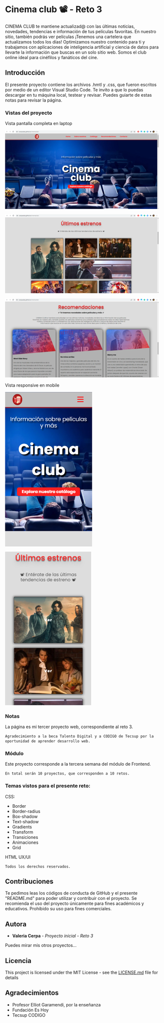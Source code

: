 # Cinema club 📽 - Reto 3 

CINEMA CLUB te mantiene actualizad@ con las últimas noticias, novedades, tendencias e información de tus películas favoritas. En nuestro sitio, también podrás ver películas ¡Tenemos una cartelera que actualizamos todos los días! Optimizamos nuestro contenido para ti y trabajamos con aplicaciones de inteligencia artificial y ciencia de datos para llevarte la información que buscas en un solo sitio web. Somos el club online ideal para cinéfilos y fanáticos del cine.

## Introducción

El presente proyecto contiene los archivos .hmtl y .css, que fueron escritos por medio de un editor Visual Studio Code.
Te invito a que lo puedas descargar en tu máquina local, testear y revisar. Puedes guiarte de estas notas para revisar la página.

### Vistas del proyecto

Vista pantalla completa en laptop

![alt text](https://github.com/vcerpasalas/cinemaclub/blob/7a16b6628fc9ba90217459c80a29ee8f77630d1f/img/vista%20completa.png)

![alt text](https://github.com/vcerpasalas/cinemaclub/blob/7a16b6628fc9ba90217459c80a29ee8f77630d1f/img/vista%20completa%202.png)

![alt text](https://github.com/vcerpasalas/cinemaclub/blob/7a16b6628fc9ba90217459c80a29ee8f77630d1f/img/vista%20completa%203.png)

Vista responsive en mobile

![alt text](https://github.com/vcerpasalas/cinemaclub/blob/7a16b6628fc9ba90217459c80a29ee8f77630d1f/img/responsive%20mobile%201.png)

![alt text](https://github.com/vcerpasalas/cinemaclub/blob/7a16b6628fc9ba90217459c80a29ee8f77630d1f/img/responsive%20mobile%202.png)

### Notas

La página es mi tercer proyecto web, correspondiente al reto 3.

```
Agradecimiento a la beca Talento Digital y a CODIGO de Tecsup por la oportunidad de aprender desarrollo web.
```

### Módulo

Este proyecto corresponde a la tercera semana del módulo de Frontend.

```
En total serán 10 proyectos, que corresponden a 10 retos.
```

### Temas vistos para el presente reto:

CSS:
- Border
- Border-radius
- Box-shadow
- Text-shadow
- Gradients
- Transform
- Transiciones
- Animaciones
- Grid

HTML
UX/UI

```
Todos los derechos reservados.
```

## Contribuciones

Te pedimos leas los códigos de conducta de GitHub y el presente "README.md" para poder utilizar y contribuir con el proyecto. Se recomienda el uso del proyecto únicamente para fines académicos y educativos. Prohibido su uso para fines comerciales.

## Autora

* **Valeria Cerpa** - *Proyecto inicial - Reto 3*

Puedes mirar mis otros proyectos...

## Licencia

This project is licensed under the MIT License - see the [LICENSE.md](LICENSE.md) file for details

## Agradecimientos

* Profesor Elliot Garamendi, por la enseñanza
* Fundación Es Hoy
* Tecsup CODIGO
